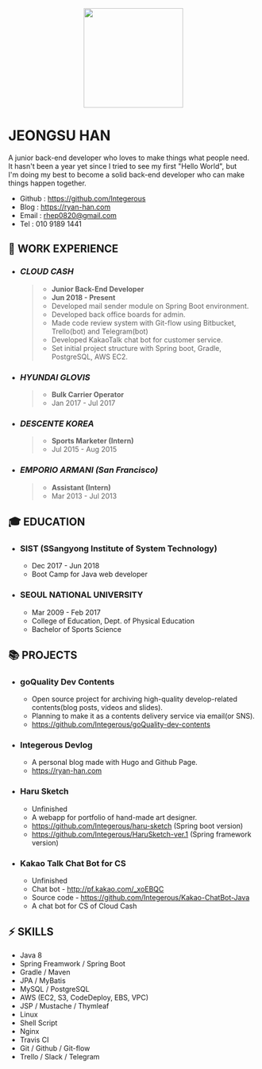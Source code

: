 <div align=center>
<img src="https://github.com/Integerous/TIL/blob/master/ETC/images/ryanjs.png?raw=true" width="200" height="200">
</div>

# JEONGSU HAN
A junior back-end developer who loves to make things what people need.  
It hasn't been a year yet since I tried to see my first "Hello World", but  
I'm doing my best to become a solid back-end developer who can make things happen together.  

- Github : https://github.com/Integerous
- Blog : https://ryan-han.com
- Email : rhep0820@gmail.com
- Tel : 010 9189 1441

## :briefcase: WORK EXPERIENCE

- ### ***CLOUD CASH***
  >- **Junior Back-End Developer**
  >- **Jun 2018 - Present**
  >- Developed mail sender module on Spring Boot environment.
  >- Developed back office boards for admin.
  >- Made code review system with Git-flow using Bitbucket, Trello(bot) and Telegram(bot)
  >- Developed KakaoTalk chat bot for customer service.
  >- Set initial project structure with Spring boot, Gradle, PostgreSQL, AWS EC2.

- ### ***HYUNDAI GLOVIS***
  >- **Bulk Carrier Operator**
  >- Jan 2017 - Jul 2017
- ### ***DESCENTE KOREA***
  >- **Sports Marketer (Intern)**
  >- Jul 2015 - Aug 2015
- ### ***EMPORIO ARMANI (San Francisco)***
  >- **Assistant (Intern)**
  >- Mar 2013 - Jul 2013
  
## :mortar_board: EDUCATION
- ### SIST (SSangyong Institute of System Technology)
  - Dec 2017 - Jun 2018
  - Boot Camp for Java web developer
  
- ### SEOUL NATIONAL UNIVERSITY
  - Mar 2009 - Feb 2017
  - College of Education, Dept. of Physical Education
  - Bachelor of Sports Science
  
## :books: PROJECTS
  - ### goQuality Dev Contents
    - Open source project for archiving high-quality develop-related contents(blog posts, videos and slides).
    - Planning to make it as a contents delivery service via email(or SNS).
    - https://github.com/Integerous/goQuality-dev-contents
  - ### Integerous Devlog
    - A personal blog made with Hugo and Github Page.
    - https://ryan-han.com
  - ### Haru Sketch
    - Unfinished
    - A webapp for portfolio of hand-made art designer.
    - https://github.com/Integerous/haru-sketch (Spring boot version)
    - https://github.com/Integerous/HaruSketch-ver.1 (Spring framework version)
  - ### Kakao Talk Chat Bot for CS
    - Unfinished
    - Chat bot - http://pf.kakao.com/_xoEBQC
    - Source code - https://github.com/Integerous/Kakao-ChatBot-Java
    - A chat bot for CS of Cloud Cash
    
## :zap: SKILLS
- Java 8
- Spring Freamwork / Spring Boot
- Gradle / Maven
- JPA / MyBatis
- MySQL / PostgreSQL
- AWS (EC2, S3, CodeDeploy, EBS, VPC)
- JSP / Mustache / Thymleaf
- Linux
- Shell Script
- Nginx
- Travis CI
- Git / Github / Git-flow
- Trello / Slack / Telegram
